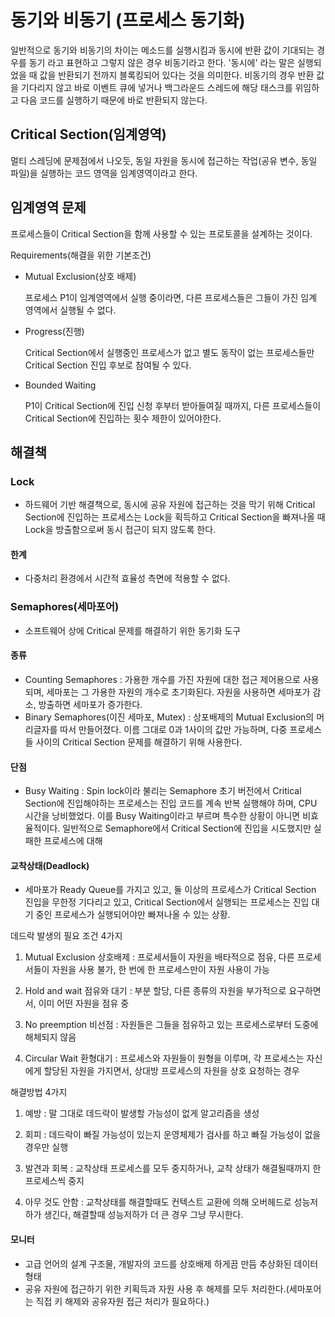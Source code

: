 # 동기와 비동기 (프로세스 동기화)

일반적으로 동기와 비동기의 차이는 메소드를 실행시킴과 동시에 반환 값이 기대되는 경우를 동기 라고 표현하고 그렇지 않은 경우 비동기라고 한다. '동시에' 라는 말은 실행되었을 때 값을 반환되기 전까지 블록킹되어 있다는 것을 의미한다. 비동기의 경우 반환 값을 기다리지 않고 바로 이벤트 큐에 넣거나 백그라운드 스레드에 해당 태스크를 위임하고 다음 코드를 실행하기 때문에 바로 반환되지 않는다.





## Critical Section(임계영역)

멀티 스레딩에 문제점에서 나오듯, 동일 자원을 동시에 접근하는 작업(공유 변수, 동일 파일)을 실행하는 코드 영역을 임계영역이라고 한다.



## 임계영역 문제 

프로세스들이 Critical Section을 함께 사용할 수 있는 프로토콜을 설계하는 것이다.

Requirements(해결을 위한 기본조건)

- Mutual Exclusion(상호 배제)

  프로세스 P1이 임계영역에서 실행 중이라면, 다른 프로세스들은 그들이 가진 임계 영역에서 실행될 수 없다.

- Progress(진행)

  Critical Section에서 실행중인 프로세스가 없고 별도 동작이 없는 프로세스들만 Critical Section 진입 후보로 참여될 수 있다.

- Bounded Waiting

  P1이 Critical Section에 진입 신청 후부터 받아들여질 때까지, 다른 프로세스들이 Critical Section에 진입하는 횟수 제한이 있어야한다.



## 해결책

### Lock

- 하드웨어 기반 해결책으로, 동시에 공유 자원에 접근하는 것을 막기 위해 Critical Section에 진입하는 프로세스는 Lock을 획득하고 Critical Section을 빠져나올 때 Lock을 방출함으로써 동시 접근이 되지 않도록 한다.

#### 한계

- 다중처리 환경에서 시간적 효율성 측면에 적용할 수 없다.





### Semaphores(세마포어)

- 소프트웨어 상에 Critical 문제를 해결하기 위한 동기화 도구

#### 종류

- Counting Semaphores : 가용한 개수를 가진 자원에 대한 접근 제어용으로 사용되며, 세마포는 그 가용한 자원의 개수로 초기화된다. 자원을 사용하면 세마포가 감소, 방출하면 세마포가 증가한다.
- Binary Semaphores(이진 세마포, Mutex) : 상포배제의 Mutual Exclusion의 머리글자를 따서 만들어졌다. 이름 그대로 0과 1사이의 값만 가능하며, 다중 프로세스들 사이의 Critical Section 문제를 해결하기 위해 사용한다.



#### 단점

- Busy Waiting : Spin lock이라 불리는 Semaphore 초기 버전에서 Critical Section에 진입해야하는 프로세스는 진입 코드를 계속 반복 실행해야 하며, CPU 시간을 낭비했었다. 이를 Busy Waiting이라고 부르며 특수한 상황이 아니면 비효율적이다. 일반적으로 Semaphore에서 Critical Section에 진입을 시도했지만 실패한 프로세스에 대해



#### 교착상태(Deadlock)

- 세마포가 Ready Queue를 가지고 있고, 둘 이상의 프로세스가 Critical Section 진입을 무한정 기다리고 있고, Critical Section에서 실행되는 프로세스는 진입 대기 중인 프로세스가 실행되어야만 빠져나올 수 있는 상황.

데드락 발생의 필요 조건 4가지

1) Mutual Exclusion 상호배제 : 프로세서들이 자원을 배타적으로 점유, 다른 프로세서들이 자원을 사용 불가, 한 번에 한 프로세스만이 자원 사용이 가능

2) Hold and wait 점유와 대기 : 부분 할당, 다른 종류의 자원을 부가적으로 요구하면서, 이미 어떤 자원을 점유 중

3) No preemption 비선점 : 자원들은 그들을 점유하고 있는 프로세스로부터 도중에 해체되지 않음

4) Circular Wait 환형대기 : 프로세스와 자원들이 원형을 이루며, 각 프로세스는 자신에게 할당된 자원을 가지면서, 상대방 프로세스의 자원을 상호 요청하는 경우



해결방법 4가지

1) 예방 : 말 그대로 데드락이 발생할 가능성이 없게 알고리즘을 생성

2) 회피 : 데드락이 빠질 가능성이 있는지 운영체제가 검사를 하고 빠질 가능성이 없을 경우만 실행

3) 발견과 회복 : 교착상태 프로세스를 모두 중지하거나, 교착 상태가 해결될때까지 한 프로세스씩 중지

4) 아무 것도 안함 : 교착상태를 해결할때도 컨텍스트 교환에 의해 오버헤드로 성능저하가 생긴다, 해결할때 성능저하가 더 큰 경우 그냥 무시한다.



#### 모니터

- 고급 언어의 설계 구조물, 개발자의 코드를 상호배제 하게끔 만듬 추상화된 데이터 형태
- 공유 자원에 접근하기 위한 키획득과 자원 사용 후 해제를 모두 처리한다.(세마포어는 직접 키 해제와 공유자원 접근 처리가 필요하다.)